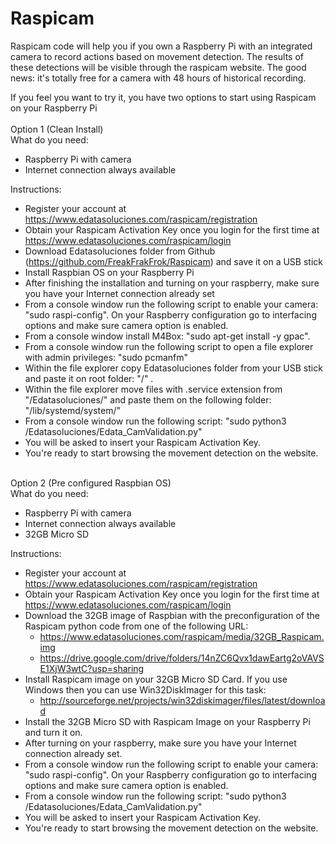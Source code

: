 # Raspicam

Raspicam code will help you if you own a Raspberry Pi with an integrated camera to record actions based on movement detection. The results of these detections will be visible through the raspicam website. The good news: it's totally free for a camera with 48 hours of historical recording.

If you feel you want to try it, you have two options to start using Raspicam on your Raspberry Pi<br/><br/>
Option 1 (Clean Install)<br/>What do you need:
- Raspberry Pi with camera
- Internet connection always available

Instructions:
- Register your account at https://www.edatasoluciones.com/raspicam/registration
- Obtain your Raspicam Activation Key once you login for the first time at https://www.edatasoluciones.com/raspicam/login
- Download Edatasoluciones folder from Github (https://github.com/FreakFrakFrok/Raspicam) and save it on a USB stick
- Install Raspbian OS on your Raspberry Pi
- After finishing the installation and turning on your raspberry, make sure you have your Internet connection already set
- From a console window run the following script to enable your camera: "sudo raspi-config". On your Raspberry configuration go to interfacing options and make sure camera option is enabled.
- From a console window install M4Box: "sudo apt-get install -y gpac".
- From a console window run the following script to open a file explorer with admin privileges: "sudo pcmanfm"
- Within the file explorer copy Edatasoluciones folder from your USB stick and paste it on root folder: "/" .
- Within the file explorer move files with .service extension from "/Edatasoluciones/" and paste them on the following folder: "/lib/systemd/system/"
- From a console window run the following script: "sudo python3 /Edatasoluciones/Edata_CamValidation.py"
- You will be asked to insert your Raspicam Activation Key.
- You're ready to start browsing the movement detection on the website.<br/><br/>

Option 2 (Pre configured Raspbian OS)<br/>What do you need:
- Raspberry Pi with camera
- Internet connection always available
- 32GB Micro SD

Instructions:
- Register your account at https://www.edatasoluciones.com/raspicam/registration
- Obtain your Raspicam Activation Key once you login for the first time at https://www.edatasoluciones.com/raspicam/login
- Download the 32GB image of Raspbian with the preconfiguration of the Raspicam python code from one of the following URL:
    - https://www.edatasoluciones.com/raspicam/media/32GB_Raspicam.img
    - https://drive.google.com/drive/folders/14nZC6Qvx1dawEartg2oVAVSE1XjW3wtC?usp=sharing
- Install Raspicam image on your 32GB Micro SD Card. If you use Windows then you can use Win32DiskImager for this task:
    - http://sourceforge.net/projects/win32diskimager/files/latest/download
- Install the 32GB Micro SD with Raspicam Image on your Raspberry Pi and turn it on.
- After turning on your raspberry, make sure you have your Internet connection already set.
- From a console window run the following script to enable your camera: "sudo raspi-config". On your Raspberry configuration go to interfacing options and make sure camera option is enabled.
- From a console window run the following script: "sudo python3 /Edatasoluciones/Edata_CamValidation.py"
- You will be asked to insert your Raspicam Activation Key.
- You're ready to start browsing the movement detection on the website.
